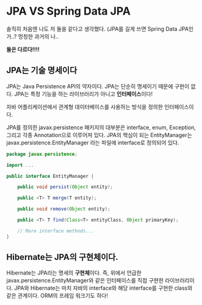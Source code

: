 # JPA VS Spring Data JPA
솔직히 처음엔 나도 저 둘을 같다고 생각했다. (JPA를 길게 쓰면 Spring Data JPA인가..? 멍청한 과거의 나..

**둘은 다르다!!!!**

## JPA는 기술 명세이다

 JPA는 Java Persistence API의 약자이다. JPA는 단순히 명세이기 때문에 구현이 없다. JPA는 특정 기능을 하는 라이브러리가 아니고 **인터페이스**이다!

 자바 어플리케이션에서 관계형 데이터베이스를 사용하는 방식을 정의한 인터페이스이다.
 
 JPA를 정의한 javax.persistence 패키지의 대부분은 interface, enum, Exception, 그리고 각종 Annotation으로 이루어져 있다. JPA의 핵심이 되는 EntityManager는 javax.persistence.EntityManager 라는 파일에 interface로 정의되어 있다.

~~~ java
package javax.persistence;

import ...

public interface EntityManager {

    public void persist(Object entity);

    public <T> T merge(T entity);

    public void remove(Object entity);

    public <T> T find(Class<T> entityClass, Object primaryKey);

    // More interface methods...
}
~~~

## Hibernate는 JPA의 구현체이다. 
 Hibernate는 JPA라는 명세의 **구현체**이다. 즉, 위에서 언급한 javax.persistence.EntityManager와 같은 인터페이스를 직접 구현한 라이브러리이다. 
 JPA와 Hibernate는 마치 자바의 interface와 해당 interface를 구현한 class와 같은 관계이다. ORM의 프레임 워크기도 하다!


 
 
